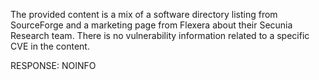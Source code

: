 The provided content is a mix of a software directory listing from SourceForge and a marketing page from Flexera about their Secunia Research team. There is no vulnerability information related to a specific CVE in the content.

RESPONSE: NOINFO